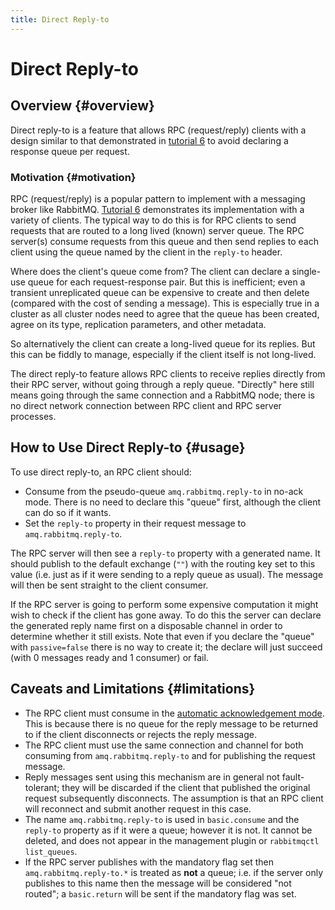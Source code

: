 ```yaml
---
title: Direct Reply-to
---
```

<!--
Copyright (c) 2005-2024 Broadcom. All Rights Reserved. The term "Broadcom" refers to Broadcom Inc. and/or its subsidiaries.

All rights reserved. This program and the accompanying materials
are made available under the terms of the under the Apache License,
Version 2.0 (the "License”); you may not use this file except in compliance
with the License. You may obtain a copy of the License at

https://www.apache.org/licenses/LICENSE-2.0

Unless required by applicable law or agreed to in writing, software
distributed under the License is distributed on an "AS IS" BASIS,
WITHOUT WARRANTIES OR CONDITIONS OF ANY KIND, either express or implied.
See the License for the specific language governing permissions and
limitations under the License.
-->

# Direct Reply-to

## Overview {#overview}

Direct reply-to is a feature that allows RPC (request/reply) clients with a design
similar to that demonstrated in [tutorial 6](./tutorials) to avoid
declaring a response queue per request.

### Motivation {#motivation}

RPC (request/reply) is a popular pattern to implement with a messaging broker
like RabbitMQ. [Tutorial 6](./tutorials) demonstrates its implementation
with a variety of clients. The typical way to do this is for RPC clients to
send requests that are routed to a long lived (known) server queue. The RPC server(s)
consume requests from this queue and then send replies to each client
using the queue named by the client in the <code>reply-to</code>
header.

Where does the client's queue come from? The client can
declare a single-use queue for each request-response pair. But
this is inefficient; even a transient unreplicated queue can be
expensive to create and then delete (compared with the cost of
sending a message). This is especially true in a cluster as all
cluster nodes need to agree that the queue has been created,
agree on its type, replication parameters, and other metadata.

So alternatively the client can create a long-lived queue for
its replies. But this can be fiddly to manage, especially if the
client itself is not long-lived.

The direct reply-to feature allows RPC clients to receive
replies directly from their RPC server, without going through a
reply queue. "Directly" here still means going through the same connection
and a RabbitMQ node; there is no direct network connection
between RPC client and RPC server processes.


## How to Use Direct Reply-to {#usage}

To use direct reply-to, an RPC client should:

<ul>
  <li>
    Consume from the pseudo-queue
    <code>amq.rabbitmq.reply-to</code> in no-ack mode. There is no
    need to declare this "queue" first, although the client can do
    so if it wants.
  </li>
  <li>
    Set the <code>reply-to</code> property in their request message to
    <code>amq.rabbitmq.reply-to</code>.
  </li>
</ul>

The RPC server will then see a <code>reply-to</code> property
with a generated name. It should publish to the default exchange
(``""``) with the routing key set to this value (i.e. just as if
it were sending to a reply queue as usual). The message will
then be sent straight to the client consumer.

If the RPC server is going to perform some expensive computation
it might wish to check if the client has gone away. To do this
the server can declare the generated reply name first on a
disposable channel in order to determine whether it still
exists. Note that even if you declare the "queue" with
<code>passive=false</code> there is no way to create it; the
declare will just succeed (with 0 messages ready and 1 consumer)
or fail.

## Caveats and Limitations {#limitations}

<ul>
  <li>
    The RPC client must consume in the <a href="./confirms">automatic acknowledgement mode</a>.
    This is because there is no queue for the reply message to be returned to if the
    client disconnects or rejects the reply message.
  </li>
  <li>
    The RPC client must use the same connection and channel for
    both consuming from <code>amq.rabbitmq.reply-to</code> and
    for publishing the request message.
  </li>
  <li>
    Reply messages sent using this mechanism are in general not
    fault-tolerant; they will be discarded if the client that
    published the original request subsequently disconnects. The
    assumption is that an RPC client will reconnect and submit
    another request in this case.
  </li>
  <li>
    The name <code>amq.rabbitmq.reply-to</code> is used in
    <code>basic.consume</code> and the <code>reply-to</code>
    property as if it were a queue; however it is not. It cannot
    be deleted, and does not appear in the management plugin or
    <code>rabbitmqctl list_queues</code>.
  </li>
  <li>
    If the RPC server publishes with the mandatory flag set then
    <code>amq.rabbitmq.reply-to.*</code> is treated as <b>not</b>
    a queue; i.e. if the server only publishes to this name then
    the message will be considered "not routed"; a
    <code>basic.return</code> will be sent if the mandatory flag
    was set.
  </li>
</ul>
